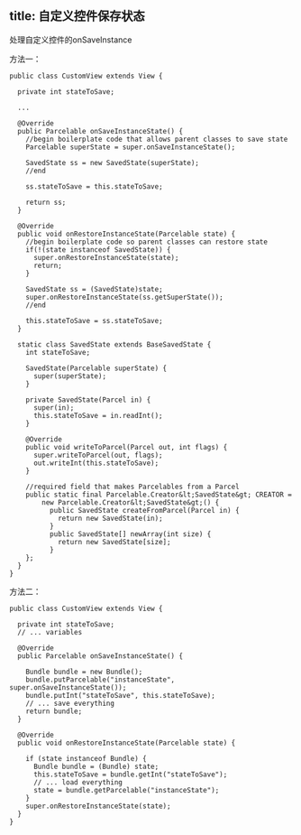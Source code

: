 title: 自定义控件保存状态
---

处理自定义控件的onSaveInstance
<!-- more -->
方法一：

    public class CustomView extends View {

      private int stateToSave;

      ...

      @Override
      public Parcelable onSaveInstanceState() {
        //begin boilerplate code that allows parent classes to save state
        Parcelable superState = super.onSaveInstanceState();

        SavedState ss = new SavedState(superState);
        //end

        ss.stateToSave = this.stateToSave;

        return ss;
      }

      @Override
      public void onRestoreInstanceState(Parcelable state) {
        //begin boilerplate code so parent classes can restore state
        if(!(state instanceof SavedState)) {
          super.onRestoreInstanceState(state);
          return;
        }

        SavedState ss = (SavedState)state;
        super.onRestoreInstanceState(ss.getSuperState());
        //end

        this.stateToSave = ss.stateToSave;
      }

      static class SavedState extends BaseSavedState {
        int stateToSave;

        SavedState(Parcelable superState) {
          super(superState);
        }

        private SavedState(Parcel in) {
          super(in);
          this.stateToSave = in.readInt();
        }

        @Override
        public void writeToParcel(Parcel out, int flags) {
          super.writeToParcel(out, flags);
          out.writeInt(this.stateToSave);
        }

        //required field that makes Parcelables from a Parcel
        public static final Parcelable.Creator&lt;SavedState&gt; CREATOR =
            new Parcelable.Creator&lt;SavedState&gt;() {
              public SavedState createFromParcel(Parcel in) {
                return new SavedState(in);
              }
              public SavedState[] newArray(int size) {
                return new SavedState[size];
              }
        };
      }
    }

方法二：

    public class CustomView extends View {

      private int stateToSave;
      // ... variables

      @Override
      public Parcelable onSaveInstanceState() {

        Bundle bundle = new Bundle();
        bundle.putParcelable("instanceState", super.onSaveInstanceState());
        bundle.putInt("stateToSave", this.stateToSave);
        // ... save everything
        return bundle;
      }

      @Override
      public void onRestoreInstanceState(Parcelable state) {

        if (state instanceof Bundle) {
          Bundle bundle = (Bundle) state;
          this.stateToSave = bundle.getInt("stateToSave");
          // ... load everything
          state = bundle.getParcelable("instanceState");
        }
        super.onRestoreInstanceState(state);
      }
    }
